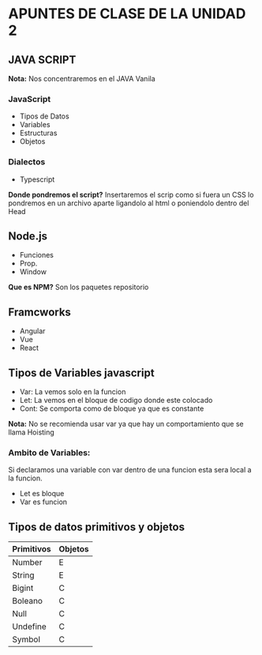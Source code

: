 # APUNTES DE CLASE DE LA UNIDAD 2

## JAVA SCRIPT

**Nota:** Nos concentraremos en el JAVA Vanila

### JavaScript
* Tipos de Datos  
* Variables  
* Estructuras  
* Objetos  

### Dialectos
* Typescript

**Donde pondremos el script?** Insertaremos el scrip como si fuera un CSS lo pondremos en un archivo aparte ligandolo al html o poniendolo dentro del Head  

## Node.js
* Funciones
* Prop.
* Window

**Que es NPM?** Son los paquetes repositorio  

## Framcworks
* Angular
* Vue
* React

## Tipos de Variables javascript
* Var: La vemos solo en la funcion
* Let: La vemos en el bloque de codigo donde este colocado
* Cont: Se comporta como de bloque ya que es constante  

**Nota:** No se recomienda usar var ya que hay un comportamiento que se llama Hoisting

### Ambito de Variables:
Si declaramos una variable con var dentro de una funcion esta sera local a la funcion.  
* Let es bloque  
* Var es funcion  


## Tipos de datos primitivos y objetos
|Primitivos| Objetos   |
|----------|-----------|
| Number   | E         |
| String   | E         | 
| Bigint   | C         |
| Boleano  | C         |
| Null     | C         |
| Undefine | C         |
| Symbol   | C         |

